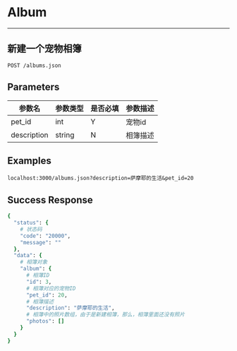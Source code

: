 # Album
---
## 新建一个宠物相簿

```
POST /albums.json
```

## Parameters

|参数名|参数类型|是否必填|参数描述|
|-----|--------|-------|--------|
|pet_id|int|Y|宠物id|
|description|string|N|相簿描述|

## Examples
```
localhost:3000/albums.json?description=萨摩耶的生活&pet_id=20

```

## Success Response
```ruby
{
  "status": {
    # 状态码
    "code": "20000",
    "message": ""
  },
  "data": {
    # 相簿对象
    "album": {
      # 相簿ID
      "id": 3,
      # 相簿对应的宠物ID
      "pet_id": 20,
      # 相簿描述
      "description": "萨摩耶的生活",
      # 相簿中的照片数组，由于是新建相簿，那么，相簿里面还没有照片
      "photos": []
    }
  }
}
```

